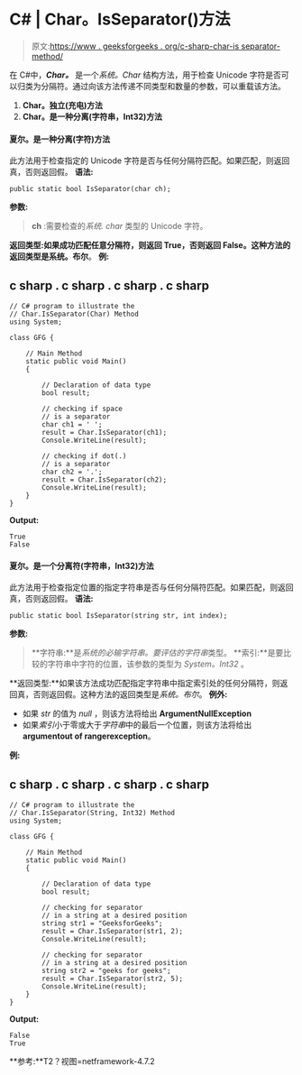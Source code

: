 # C# | Char。IsSeparator()方法

> 原文:[https://www . geeksforgeeks . org/c-sharp-char-is separator-method/](https://www.geeksforgeeks.org/c-sharp-char-isseparator-method/)

在 C#中，***Char。*** 是一个*系统。Char* 结构方法，用于检查 Unicode 字符是否可以归类为分隔符。通过向该方法传递不同类型和数量的参数，可以重载该方法。

1.  **Char。独立(充电)方法**
2.  **Char。是一种分离(字符串，Int32)方法**

#### 夏尔。是一种分离(字符)方法

此方法用于检查指定的 Unicode 字符是否与任何分隔符匹配。如果匹配，则返回真，否则返回假。
**语法:**

```
public static bool IsSeparator(char ch);
```

**参数:**

> **ch** :需要检查的*系统. char* 类型的 Unicode 字符。

**返回类型:**如果成功匹配任意分隔符，则返回 True，否则返回 False。这种方法的返回类型是**系统。布尔**。
**例:**

## c sharp . c sharp . c sharp . c sharp

```
// C# program to illustrate the
// Char.IsSeparator(Char) Method
using System;

class GFG {

    // Main Method
    static public void Main()
    {

        // Declaration of data type
        bool result;

        // checking if space
        // is a separator
        char ch1 = ' ';
        result = Char.IsSeparator(ch1);
        Console.WriteLine(result);

        // checking if dot(.)
        // is a separator
        char ch2 = '.';
        result = Char.IsSeparator(ch2);
        Console.WriteLine(result);
    }
}
```

**Output:** 

```
True
False
```

#### 夏尔。是一个分离符(字符串，Int32)方法

此方法用于检查指定位置的指定字符串是否与任何分隔符匹配。如果匹配，则返回真，否则返回假。
**语法:**

```
public static bool IsSeparator(string str, int index);
```

**参数:**

> **字符串:**是*系统的必输字符串。要评估的字符串*类型。
> **索引:**是要比较的字符串中字符的位置，该参数的类型为 *System。Int32* 。

**返回类型:**如果该方法成功匹配指定字符串中指定索引处的任何分隔符，则返回真，否则返回假。这种方法的返回类型是*系统。布尔*。
**例外:**

*   如果 *str* 的值为 *null* ，则该方法将给出 **ArgumentNullException**
*   如果*索引*小于零或大于*字符串*中的最后一个位置，则该方法将给出**argumentout of rangerexception**。

**例:**

## c sharp . c sharp . c sharp . c sharp

```
// C# program to illustrate the
// Char.IsSeparator(String, Int32) Method
using System;

class GFG {

    // Main Method
    static public void Main()
    {

        // Declaration of data type
        bool result;

        // checking for separator
        // in a string at a desired position
        string str1 = "GeeksforGeeks";
        result = Char.IsSeparator(str1, 2);
        Console.WriteLine(result);

        // checking for separator
        // in a string at a desired position
        string str2 = "geeks for geeks";
        result = Char.IsSeparator(str2, 5);
        Console.WriteLine(result);
    }
}
```

**Output:** 

```
False
True
```

**参考:**T2？视图=netframework-4.7.2